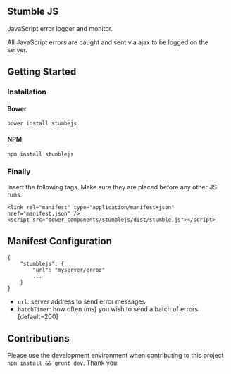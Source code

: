 ## Stumble JS

JavaScript error logger and monitor. 

All JavaScript errors are caught and sent via ajax to be logged on the server.

## Getting Started

### Installation
#### Bower
    bower install stumbejs
#### NPM
	npm install stumblejs

### Finally
Insert the following tags. Make sure they are placed before any other JS runs.

    <link rel="manifest" type="application/manifest+json" href="manifest.json" />
	<script src="bower_components/stumblejs/dist/stumble.js"></script>

## Manifest Configuration

    {
        "stumblejs": {
            "url": "myserver/error"
            ...
        }
    } 
    
* `url`: server address to send error messages
* `batchTimer`: how often (ms) you wish to send a batch of errors [default=200]
    
## Contributions

Please use the development environment when contributing to this project ``npm install && grunt dev``. Thank you.